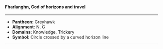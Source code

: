 #### Fharlanghn, God of horizons and travel
___

- **Pantheon:** Greyhawk
- **Alignment:** N, G
- **Domains:** Knowledge, Trickery
- **Symbol:** Circle crossed by a curved horizon line
___
